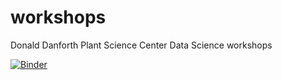 # workshops
Donald Danforth Plant Science Center Data Science workshops

[![Binder](https://mybinder.org/badge_logo.svg)](https://mybinder.org/v2/gh/danforthcenter/workshops.git/HEAD)
